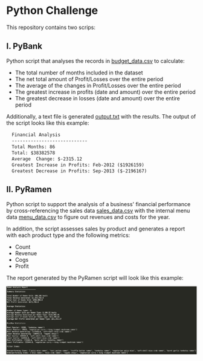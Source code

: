 # Python Challenge
This repository contains two scrips:

## I. PyBank
Python script that analyses the records in [budget_data.csv](PyBank/Resources/budget_data.csv) to calculate:
- The total number of months included in the dataset
- The net total amount of Profit/Losses over the entire period
- The average of the changes in Profit/Losses over the entire period
- The greatest increase in profits (date and amount) over the entire period
- The greatest decrease in losses (date and amount) over the entire period

Additionally, a text file is generated [output.txt](PyBank/output.txt) with the results. The output of the script looks 
like this example:
```text
  Financial Analysis
  ----------------------------
  Total Months: 86
  Total: $38382578
  Average  Change: $-2315.12
  Greatest Increase in Profits: Feb-2012 ($1926159)
  Greatest Decrease in Profits: Sep-2013 ($-2196167)
```

## II. PyRamen
Python script to support the analysis of a business' financial performance by cross-referencing the sales data 
[sales_data.csv](PyRamen/Resources/sales_data.csv) with the internal menu data [menu_data.csv](PyRamen/Resources/menu_data.csv) 
to figure out revenues and costs for the year.

In addition, the script assesses sales by product and generates a report with each product type and the following metrics:
- Count
- Revenue
- Cogs
- Profit

The report generated by the PyRamen script will look like this example:

![Readme_PyRamen report](Images/report.jpg)
